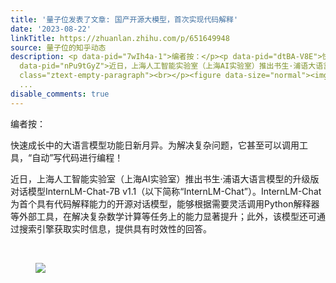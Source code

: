 ```yaml
---
title: '量子位发表了文章: 国产开源大模型，首次实现代码解释'
date: '2023-08-22'
linkTitle: https://zhuanlan.zhihu.com/p/651649948
source: 量子位的知乎动态
description: <p data-pid="7wIh4a-1">编者按：</p><p data-pid="dtBA-V8E">快速成长中的大语言模型功能日新月异。为解决复杂问题，它甚至可以调用工具，“自动”写代码进行编程！</p><p
  data-pid="nPu9tGyZ">近日，上海人工智能实验室（上海AI实验室）推出书生·浦语大语言模型的升级版对话模型InternLM-Chat-7B v1.1（以下简称“InternLM-Chat”）。InternLM-Chat为首个具有代码解释能力的开源对话模型，能够根据需要灵活调用Python解释器等外部工具，在解决复杂数学计算等任务上的能力显著提升；此外，该模型还可通过搜索引擎获取实时信息，提供具有时效性的回答。</p><p
  class="ztext-empty-paragraph"><br></p><figure data-size="normal"><img src="https://pic4.zhimg.com/v2-6b365dc580ad1acbc5125606d2e1ed9b_1440w.jpg"
  ...
disable_comments: true
---
```

<p data-pid="7wIh4a-1">编者按：</p><p data-pid="dtBA-V8E">快速成长中的大语言模型功能日新月异。为解决复杂问题，它甚至可以调用工具，“自动”写代码进行编程！</p><p data-pid="nPu9tGyZ">近日，上海人工智能实验室（上海AI实验室）推出书生·浦语大语言模型的升级版对话模型InternLM-Chat-7B v1.1（以下简称“InternLM-Chat”）。InternLM-Chat为首个具有代码解释能力的开源对话模型，能够根据需要灵活调用Python解释器等外部工具，在解决复杂数学计算等任务上的能力显著提升；此外，该模型还可通过搜索引擎获取实时信息，提供具有时效性的回答。</p><p class="ztext-empty-paragraph"><br></p><figure data-size="normal"><img src="https://pic4.zhimg.com/v2-6b365dc580ad1acbc5125606d2e1ed9b_1440w.jpg" ...